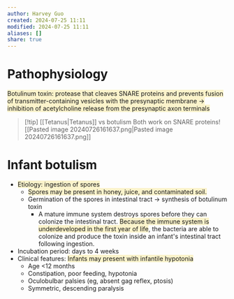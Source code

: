 ```yaml
---
author: Harvey Guo
created: 2024-07-25 11:11
modified: 2024-07-25 11:11
aliases: []
share: true
---
```

# Pathophysiology
<span style="background:rgba(240, 200, 0, 0.2)">Botulinum toxin: protease that cleaves SNARE proteins and prevents fusion of transmitter-containing vesicles with the presynaptic membrane → inhibition of acetylcholine release from the presynaptic axon terminals</span>
>[!tip] [[Tetanus|Tetanus]] vs botulism
>Both work on SNARE proteins![[Pasted image 20240726161637.png|Pasted image 20240726161637.png]]

# Infant botulism
- <span style="background:rgba(240, 200, 0, 0.2)">Etiology: ingestion of spores</span> 
	- <span style="background:rgba(240, 200, 0, 0.2)">Spores may be present in honey, juice, and contaminated soil.</span>
	- Germination of the spores in intestinal tract → synthesis of botulinum toxin
		- A mature immune system destroys spores before they can colonize the intestinal tract. <span style="background:rgba(240, 200, 0, 0.2)">Because the immune system is underdeveloped in the first year of life</span>, the bacteria are able to colonize and produce the toxin inside an infant's intestinal tract following ingestion.
- Incubation period: days to 4 weeks
- Clinical features: <span style="background:rgba(240, 200, 0, 0.2)">Infants may present with infantile hypotonia</span> 
	- Age <12 months
	- Constipation, poor feeding, hypotonia
	- Oculobulbar palsies (eg, absent gag reflex, ptosis)
	- Symmetric, descending paralysis